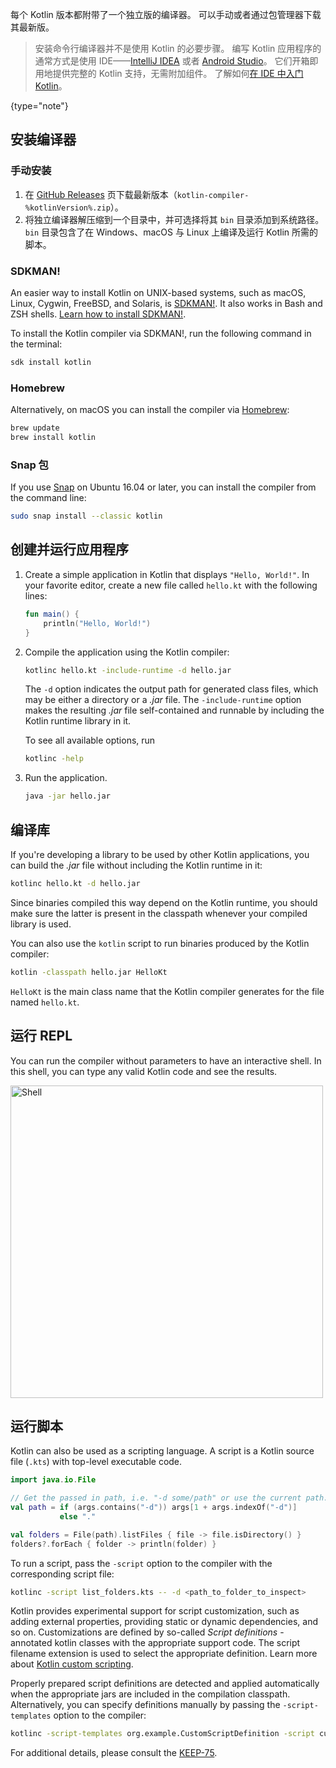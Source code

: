 [//]: # (title: Kotlin 命令行编译器)

每个 Kotlin 版本都附带了一个独立版的编译器。 可以手动或者通过包管理器下载其最新版。

>安装命令行编译器并不是使用 Kotlin 的必要步骤。 编写 Kotlin 应用程序的通常方式是使用
>IDE——[IntelliJ IDEA](https://www.jetbrains.com/idea/) 或者 [Android Studio](https://developer.android.com/studio)。
>它们开箱即用地提供完整的 Kotlin 支持，无需附加组件。 了解如何<!--
> -->[在 IDE 中入门 Kotlin](getting-started.md)。
> 
{type="note"}

## 安装编译器

### 手动安装

1. 在 [GitHub Releases](%kotlinLatestUrl%) 页下载最新版本（`kotlin-compiler-%kotlinVersion%.zip`）。
2. 将独立编译器解压缩到一个目录中，并可选择将其 `bin` 目录添加到系统路径。
`bin` 目录包含了在 Windows、macOS 与 Linux 上编译及运行 Kotlin 所需的脚本。

### SDKMAN!

An easier way to install Kotlin on UNIX-based systems, such as macOS, Linux, Cygwin, FreeBSD, and Solaris, is
[SDKMAN!](https://sdkman.io). It also works in Bash and ZSH shells. [Learn how to install SDKMAN!](https://sdkman.io/install).

To install the Kotlin compiler via SDKMAN!, run the following command in the terminal:

```bash
sdk install kotlin
```

### Homebrew

Alternatively, on macOS you can install the compiler via [Homebrew](https://brew.sh/):

```bash
brew update
brew install kotlin
```

### Snap 包

If you use [Snap](https://snapcraft.io/) on Ubuntu 16.04 or later, you can install the compiler from the command line:

```bash
sudo snap install --classic kotlin
```

## 创建并运行应用程序

1. Create a simple application in Kotlin that displays `"Hello, World!"`. In your favorite editor, create a new file called
   `hello.kt` with the following lines:

   ```kotlin
   fun main() {
       println("Hello, World!")
   }
   ```

2. Compile the application using the Kotlin compiler:

   ```bash
   kotlinc hello.kt -include-runtime -d hello.jar
   ```

   The `-d` option indicates the output path for generated class files, which may be either a directory or a *.jar* file.
   The `-include-runtime` option makes the resulting *.jar* file self-contained and runnable by including the Kotlin runtime
library in it.

   To see all available options, run

   ```bash
   kotlinc -help
   ```

3. Run the application.

   ```bash
   java -jar hello.jar
   ```

## 编译库

If you're developing a library to be used by other Kotlin applications, you can build the *.jar* file without including
the Kotlin runtime in it:

```bash
kotlinc hello.kt -d hello.jar
```

Since binaries compiled this way depend on the Kotlin runtime, you should make sure the latter is present in the classpath
whenever your compiled library is used.

You can also use the `kotlin` script to run binaries produced by the Kotlin compiler:

```bash
kotlin -classpath hello.jar HelloKt
```

`HelloKt` is the main class name that the Kotlin compiler generates for the file named `hello.kt`.

## 运行 REPL

You can run the compiler without parameters to have an interactive shell. In this shell, you can type any valid Kotlin code
and see the results.

<img src="kotlin-shell.png" alt="Shell" width="500"/>

## 运行脚本

Kotlin can also be used as a scripting language. A script is a Kotlin source file (`.kts`) with top-level executable code.

```kotlin
import java.io.File

// Get the passed in path, i.e. "-d some/path" or use the current path.
val path = if (args.contains("-d")) args[1 + args.indexOf("-d")]
           else "."

val folders = File(path).listFiles { file -> file.isDirectory() }
folders?.forEach { folder -> println(folder) }
```

To run a script, pass the `-script` option to the compiler with the corresponding script file:

```bash
kotlinc -script list_folders.kts -- -d <path_to_folder_to_inspect>
```

Kotlin provides experimental support for script customization, such as adding external properties,
providing static or dynamic dependencies, and so on. Customizations are defined by so-called *Script definitions* -
annotated kotlin classes with the appropriate support code. The script filename extension is used to select the appropriate
definition. Learn more about [Kotlin custom scripting](custom-script-deps-tutorial.md).

Properly prepared script definitions are detected and applied automatically when the appropriate jars are included
in the compilation classpath. Alternatively, you can specify definitions manually by passing the `-script-templates` option
to the compiler:

```bash
kotlinc -script-templates org.example.CustomScriptDefinition -script custom.script1.kts
```

For additional details, please consult the [KEEP-75](https://github.com/Kotlin/KEEP/blob/master/proposals/scripting-support.md).